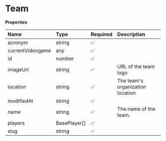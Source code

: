 # Team

**Properties**

| Name             | Type         | Required | Description                      |
| :--------------- | :----------- | :------- | :------------------------------- |
| acronym          | string       | ✅       |                                  |
| currentVideogame | any          | ✅       |                                  |
| id               | number       | ✅       |                                  |
| imageUrl         | string       | ✅       | URL of the team logo             |
| location         | string       | ✅       | The team's organization location |
| modifiedAt       | string       | ✅       |                                  |
| name             | string       | ✅       | The name of the team.            |
| players          | BasePlayer[] | ✅       |                                  |
| slug             | string       | ✅       |                                  |
